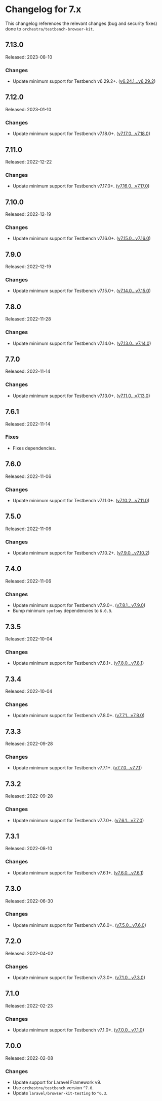 # Changelog for 7.x

This changelog references the relevant changes (bug and security fixes) done to `orchestra/testbench-browser-kit`.

## 7.13.0

Released: 2023-08-10

### Changes

* Update minimum support for Testbench v6.29.2+. ([v6.24.1...v6.29.2](https://github.com/orchestral/testbench/compare/v6.24.1...v6.29.2))

## 7.12.0

Released: 2023-01-10

### Changes

* Update minimum support for Testbench v7.18.0+. ([v7.17.0...v7.18.0](https://github.com/orchestral/testbench-core/compare/v7.17.0...v7.18.0))

## 7.11.0

Released: 2022-12-22

### Changes

* Update minimum support for Testbench v7.17.0+. ([v7.16.0...v7.17.0](https://github.com/orchestral/testbench-core/compare/v7.16.0...v7.17.0))

## 7.10.0

Released: 2022-12-19

### Changes

* Update minimum support for Testbench v7.16.0+. ([v7.15.0...v7.16.0](https://github.com/orchestral/testbench-core/compare/v7.15.0...v7.16.0))

## 7.9.0

Released: 2022-12-19

### Changes

* Update minimum support for Testbench v7.15.0+. ([v7.14.0...v7.15.0](https://github.com/orchestral/testbench-core/compare/v7.14.0...v7.15.0))

## 7.8.0

Released: 2022-11-28

### Changes

* Update minimum support for Testbench v7.14.0+. ([v7.13.0...v7.14.0](https://github.com/orchestral/testbench-core/compare/v7.13.0...v7.14.0))

## 7.7.0

Released: 2022-11-14

### Changes

* Update minimum support for Testbench v7.13.0+. ([v7.11.0...v7.13.0](https://github.com/orchestral/testbench-core/compare/v7.11.0...v7.13.0))

## 7.6.1

Released: 2022-11-14

### Fixes

* Fixes dependencies.

## 7.6.0

Released: 2022-11-06

### Changes

* Update minimum support for Testbench v7.11.0+. ([v7.10.2...v7.11.0](https://github.com/orchestral/testbench-core/compare/v7.10.2...v7.11.0))

## 7.5.0

Released: 2022-11-06

### Changes

* Update minimum support for Testbench v7.10.2+. ([v7.9.0...v7.10.2](https://github.com/orchestral/testbench-core/compare/v7.9.0...v7.10.2))

## 7.4.0

Released: 2022-11-06

### Changes

* Update minimum support for Testbench v7.9.0+. ([v7.8.1...v7.9.0](https://github.com/orchestral/testbench-core/compare/v7.8.1...v7.9.0))
* Bump minimum `symfony` dependencies to `6.0.9`.

## 7.3.5

Released: 2022-10-04

### Changes

* Update minimum support for Testbench v7.8.1+. ([v7.8.0...v7.8.1](https://github.com/orchestral/testbench-core/compare/v7.8.0...v7.8.1))

## 7.3.4

Released: 2022-10-04

### Changes

* Update minimum support for Testbench v7.8.0+. ([v7.7.1...v7.8.0](https://github.com/orchestral/testbench-core/compare/v7.7.1...v7.8.0))

## 7.3.3

Released: 2022-09-28

### Changes

* Update minimum support for Testbench v7.7.1+. ([v7.7.0...v7.7.1](https://github.com/orchestral/testbench-core/compare/v7.7.0...v7.7.1))

## 7.3.2

Released: 2022-09-28

### Changes

* Update minimum support for Testbench v7.7.0+. ([v7.6.1...v7.7.0](https://github.com/orchestral/testbench-core/compare/v7.6.1...v7.7.0))

## 7.3.1

Released: 2022-08-10

### Changes

* Update minimum support for Testbench v7.6.1+. ([v7.6.0...v7.6.1](https://github.com/orchestral/testbench-core/compare/v7.6.0...v7.6.1))

## 7.3.0

Released: 2022-06-30

### Changes

* Update minimum support for Testbench v7.6.0+. ([v7.5.0...v7.6.0](https://github.com/orchestral/testbench-core/compare/v7.5.0...v7.6.0))

## 7.2.0

Released: 2022-04-02

### Changes

* Update minimum support for Testbench v7.3.0+. ([v7.1.0...v7.3.0](https://github.com/orchestral/testbench/compare/v7.1.0...v7.3.0))

## 7.1.0

Released: 2022-02-23

### Changes

* Update minimum support for Testbench v7.1.0+. ([v7.0.0...v7.1.0](https://github.com/orchestral/testbench/compare/v7.0.0...v7.1.0))

## 7.0.0

Released: 2022-02-08

### Changes

* Update support for Laravel Framework v9.
* Use `orchestra/testbench` version `^7.0`.
* Update `laravel/browser-kit-testing` to `^6.3`.
